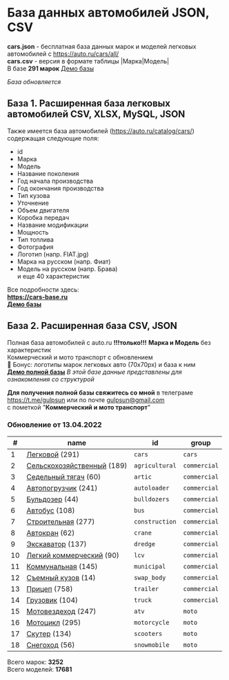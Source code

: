 # База данных автомобилей JSON, CSV
**cars.json** - бесплатная база данных марок и моделей легковых автомобилей с https://auto.ru/cars/all/  
**cars.csv** - версия в формате таблицы |Марка|Модель|  
В базе **291 марок**
[Демо базы](https://blanzh.github.io/carsBase/)

_База обновляется_
## База 1. Расширенная база легковых автомобилей CSV, XLSX, MySQL, JSON
Также имеется база автомобилей (https://auto.ru/catalog/cars/) содержащая следующие поля:
- id
- Марка
- Модель
- Название поколения
- Год начала производства
- Год окончания производства
- Тип кузова
- Уточнение
- Объем двигателя
- Коробка передач
- Название модификации
- Мощность
- Тип топлива
- Фотография
- Логотип (напр. FIAT.jpg)
- Марка на русском (напр. Фиат)
- Модель на русском (напр. Брава)  
и еще 40 характеристик

Все подробности здесь:  
**https://cars-base.ru**  
**[Демо базы](https://cars-base.ru/example_base.zip)**


## База 2. Расширенная база CSV, JSON
Полная база автомобилей с auto.ru **!!!только!!!** **Марка и Модель** без характеристик  
Коммерческий и мото транспорт с обновлением   
🎁 Бонус: логотипы марок легковых авто (70x70px) и база к ним  
**[Демо полной базы](https://blanzh.github.io/carsBase/demo_private.zip)**
_В этой базе данные представлены для ознакомления со структурой_

**Для получения полной базы свяжитесь со мной** в телеграме https://t.me/gulpsun или по почте gulpsun@gmail.com  
с пометкой "**Коммерческий и мото транспорт**"

### Обновление от 13.04.2022
|#|name|id|group|
|---|---|---|---|
|1|[Легковой](https://auto.ru/cars/all/) (291)|`cars`|`cars`|
|2|[Сельскохозяйственный](https://auto.ru/agricultural/all/) (189)|`agricultural`|`commercial`|
|3|[Седельный тягач](https://auto.ru/artic/all/) (60)|`artic`|`commercial`|
|4|[Автопогрузчик](https://auto.ru/autoloader/all/) (241)|`autoloader`|`commercial`|
|5|[Бульдозер](https://auto.ru/bulldozers/all/) (44)|`bulldozers`|`commercial`|
|6|[Автобус](https://auto.ru/bus/all/) (108)|`bus`|`commercial`|
|7|[Строительная](https://auto.ru/construction/all/) (277)|`construction`|`commercial`|
|8|[Автокран](https://auto.ru/crane/all/) (62)|`crane`|`commercial`|
|9|[Экскаватор](https://auto.ru/dredge/all/) (137)|`dredge`|`commercial`|
|10|[Легкий коммерческий](https://auto.ru/lcv/all/) (90)|`lcv`|`commercial`|
|11|[Коммунальная](https://auto.ru/municipal/all/) (145)|`municipal`|`commercial`|
|12|[Съемный кузов](https://auto.ru/swap_body/all/) (14)|`swap_body`|`commercial`|
|13|[Прицеп](https://auto.ru/trailer/all/) (758)|`trailer`|`commercial`|
|14|[Грузовик](https://auto.ru/truck/all/) (104)|`truck`|`commercial`|
|15|[Мотовездеход](https://auto.ru/atv/all/) (247)|`atv`|`moto`|
|16|[Мотоцикл](https://auto.ru/motorcycle/all/) (295)|`motorcycle`|`moto`|
|17|[Скутер](https://auto.ru/scooters/all/) (134)|`scooters`|`moto`|
|18|[Снегоход](https://auto.ru/snowmobile/all/) (56)|`snowmobile`|`moto`|

Всего марок: **3252**  
Всего моделей: **17681**

